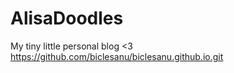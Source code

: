 # AlisaDoodles

My tiny little personal blog <3
https://github.com/biclesanu/biclesanu.github.io.git
